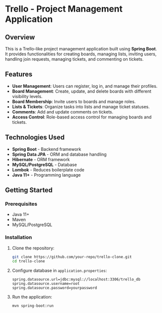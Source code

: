# Trello - Project Management Application

## Overview
This is a Trello-like project management application built using **Spring Boot**. It provides functionalities for creating boards, managing lists, inviting users, handling join requests, managing tickets, and commenting on tickets.

## Features
- **User Management**: Users can register, log in, and manage their profiles.
- **Board Management**: Create, update, and delete boards with different visibility levels.
- **Board Membership**: Invite users to boards and manage roles.
- **Lists & Tickets**: Organize tasks into lists and manage ticket statuses.
- **Comments**: Add and update comments on tickets.
- **Access Control**: Role-based access control for managing boards and tickets.

## Technologies Used
- **Spring Boot** - Backend framework
- **Spring Data JPA** - ORM and database handling
- **Hibernate** - ORM framework
- **MySQL/PostgreSQL** - Database
- **Lombok** - Reduces boilerplate code
- **Java 11+** - Programming language

## Getting Started
### Prerequisites
- Java 11+
- Maven
- MySQL/PostgreSQL

### Installation
1. Clone the repository:
   ```sh
   git clone https://github.com/your-repo/trello-clone.git
   cd trello-clone
   ```
2. Configure database in `application.properties`:
   ```properties
   spring.datasource.url=jdbc:mysql://localhost:3306/trello_db
   spring.datasource.username=root
   spring.datasource.password=yourpassword
   ```
3. Run the application:
   ```sh
   mvn spring-boot:run
   ```